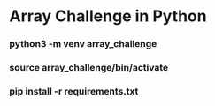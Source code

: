 # Array Challenge in Python

### python3 -m venv array_challenge
### source array_challenge/bin/activate
### pip install -r requirements.txt